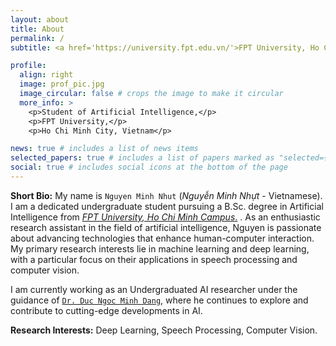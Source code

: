 ```yaml
---
layout: about
title: About
permalink: /
subtitle: <a href='https://university.fpt.edu.vn/'>FPT University, Ho Chi Minh Campus.</a> 

profile:
  align: right
  image: prof_pic.jpg
  image_circular: false # crops the image to make it circular
  more_info: >
    <p>Student of Artificial Intelligence,</p>
    <p>FPT University,</p>
    <p>Ho Chi Minh City, Vietnam</p>

news: true # includes a list of news items
selected_papers: true # includes a list of papers marked as "selected={true}"
social: true # includes social icons at the bottom of the page
---
```


**Short Bio:** My name is `Nguyen Minh Nhut` (*Nguyễn Minh Nhựt* - Vietnamese). I am a dedicated undergraduate student pursuing a B.Sc. degree in Artificial Intelligence from <a href='https://university.fpt.edu.vn/'>*FPT University, Ho Chi Minh Campus*.</a> . As an enthusiastic research assistant in the field of artificial intelligence, Nguyen is passionate about advancing technologies that enhance human-computer interaction. My primary research interests lie in machine learning and deep learning, with a particular focus on their applications in speech processing and computer vision.

I am currently working as an Undergraduated AI researcher under the guidance of <a href='https://dnmduc.github.io/'>`Dr. Duc Ngoc Minh Dang`</a>, where he continues to explore and contribute to cutting-edge developments in AI.

**Research Interests:** Deep Learning, Speech Processing, Computer Vision.